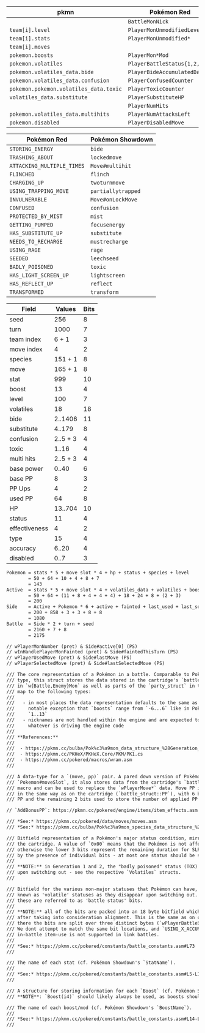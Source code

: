 | pkmn                                   | Pokémon Red                   | Pokémon Showdown                |
| -------------------------------------- | ----------------------------- | ------------------------------- |
|                                        | `BattleMonNick`               | `name`                          |
| `team[i].level`                        | `PlayerMonUnmodifiedLevel`    | `level`                         |
| `team[i].stats`                        | `PlayerMonUnmodified*`        | `storedStats`                   |
| `team[i].moves`                        |                               | `baseMoveSlots`                 |
| `pokemon.boosts`                       | `PlayerMon*Mod`               | `boosts`                        |
| `pokemon.volatiles`                    | `PlayerBattleStatus{1,2,3}`   | `volatiles`                     |
| `pokemon.volatiles_data.bide`          | `PlayerBideAccumulatedDamage` | `volatiles.bide.totalDamage`    |
| `pokemon.volatiles_data.confusion`     | `PlayerConfusedCounter`       | `volatiles.confusion.duration`  |
| `pokemon.pokemon.volatiles_data.toxic` | `PlayerToxicCounter`          | `volatiles.residualdmg.counter` |
| `volatiles_data.substitute`            | `PlayerSubstituteHP`          | `volatiles.substitute.hp`       |
|                                        | `PlayerNumHits`               |                                 |
| `pokemon.volatiles_data.multihits`     | `PlayerNumAttacksLeft`        |                                 |
| `pokemon.disabled`                     | `PlayerDisabledMove`          | `moveSlots.disabled`            |

| Pokémon Red                | Pokémon Showdown   |
| -------------------------- | ------------------ |
| `STORING_ENERGY`           | `bide`             |
| `TRASHING_ABOUT`           | `lockedmove`       |
| `ATTACKING_MULTIPLE_TIMES` | `Move#multihit`    |
| `FLINCHED`                 | `flinch`           |
| `CHARGING_UP`              | `twoturnmove`      |
| `USING_TRAPPING_MOVE`      | `partiallytrapped` |
| `INVULNERABLE`             | `Move#onLockMove`  |
| `CONFUSED`                 | `confusion`        |
| `PROTECTED_BY_MIST`        | `mist`             |
| `GETTING_PUMPED`           | `focusenergy`      |
| `HAS_SUBSTITUTE_UP`        | `substitute`       |
| `NEEDS_TO_RECHARGE`        | `mustrecharge`     |
| `USING_RAGE`               | `rage`             |
| `SEEDED`                   | `leechseed`        |
| `BADLY_POISONED`           | `toxic`            |
| `HAS_LIGHT_SCREEN_UP`      | `lightscreen`      |
| `HAS_REFLECT_UP`           | `reflect`          |
| `TRANSFORMED`              | `transform`        |

| Field         | Values   | Bits |
| ------------- | -------- | ---- |
| seed          | 256      | 8    |
| turn          | 1000     | 7    |
| team index    | 6 + 1    | 3    |
| move index    | 4        | 2    |
| species       | 151 + 1  | 8    |
| move          | 165 + 1  | 8    |
| stat          | 999      | 10   |
| boost         | 13       | 4    |
| level         | 100      | 7    |
| volatiles     | 18       | 18   |
| bide          | 2..1406  | 11   |
| substitute    | 4..179   | 8    |
| confusion     | 2..5 + 3 | 4    |
| toxic         | 1..16    | 4    |
| multi hits    | 2..5 + 3 | 4    |
| base power    | 0..40    | 6    |
| base PP       | 8        | 3    |
| PP Ups        | 4        | 2    |
| used PP       | 64       | 8    |
| HP            | 13..704  | 10   |
| status        | 11       | 4    |
| effectiveness | 4        | 2    |
| type          | 15       | 4    |
| accuracy      | 6..20    | 4    |
| disabled      | 0..7     | 3    |

```txt
Pokemon = stats * 5 + move slot * 4 + hp + status + species + level
        = 50 + 64 + 10 + 4 + 8 + 7
        = 143
Active  = stats * 5 + move slot * 4 + volatiles_data + volatiles + boosts * 6 + species (transform) + disabled (index + duration)
        = 50 + 64 + (11 + 8 + 4 + 4 + 4) + 18 + 24 + 8 + (2 + 3)
        = 200
Side    = Active + Pokemon * 6 + active + fainted + last_used + last_selected
        = 200 + 858 + 3 + 3 + 8 + 8
        = 1080
Battle  = Side * 2 + turn + seed
        = 2160 + 7 + 8
        = 2175
```

```txt
// wPlayerMonNumber (pret) & Side#active[0] (PS)
// wInHandlePlayerMonFainted (pret) & Side#faintedThisTurn (PS)
// wPlayerUsedMove (pret) & Side#lastMove (PS)
// wPlayerSelectedMove (pret) & Side#lastSelectedMove (PS)

/// The core representation of a Pokémon in a battle. Comparable to Pokémon Showdown's `Pokemon`
/// type, this struct stores the data stored in the cartridge's `battle_struct` information stored
/// in `w{Battle,Enemy}Mon` as well as parts of the `party_struct` in the `stored` field. The fields
/// map to the following types:
///
///   - in most places the data representation defaults to the same as the cartridge, with the
///     notable exception that `boosts` range from `-6...6` like in Pokémon Showdown instead of
///     `1..13`
///   - nicknames are not handled within the engine and are expected to instead be managed by
///     whatever is driving the engine code
///
/// **References:**
///
///  - https://pkmn.cc/bulba/Pok%c3%a9mon_data_structure_%28Generation_I%29
///  - https://pkmn.cc/PKHeX/PKHeX.Core/PKM/PK1.cs
///  - https://pkmn.cc/pokered/macros/wram.asm
///

/// A data-type for a `(move, pp)` pair. A pared down version of Pokémon Showdown's
/// `Pokemon#moveSlot`, it also stores data from the cartridge's `battle_struct::Move`
/// macro and can be used to replace the `wPlayerMove*` data. Move PP is stored
/// in the same way as on the cartridge (`battle_struct::PP`), with 6 bits for current
/// PP and the remaining 2 bits used to store the number of applied PP Ups.

// `AddBonusPP`: https://pkmn.cc/pokered/engine/items/item_effects.asm

/// *See:* https://pkmn.cc/pokered/data/moves/moves.asm
/// *See:* https://pkmn.cc/bulba/Pok%c3%a9mon_species_data_structure_%28Generation_I%29

/// Bitfield representation of a Pokémon's major status condition, mirroring how it is stored on
/// the cartridge. A value of `0x00` means that the Pokémon is not affected by any major status,
/// otherwise the lower 3 bits represent the remaining duration for SLP. Other status are denoted
/// by the presence of individual bits - at most one status should be set at any given time.
///
/// **NOTE:** in Generation 1 and 2, the "badly poisoned" status (TOX) is volatile and gets dropped
/// upon switching out - see the respective `Volatiles` structs.
///

/// Bitfield for the various non-major statuses that Pokémon can have, commonly
/// known as 'volatile' statuses as they disappear upon switching out. In pret/pokered
/// these are referred to as 'battle status' bits.
///
/// **NOTE:** all of the bits are packed into an 18 byte bitfield which uses up 3 bytes
/// after taking into consideration alignment. This is the same as on cartridge, though
/// there the bits are split over three distinct bytes (`wPlayerBattleStatus{1,2,3}`).
/// We dont attempt to match the same bit locations, and `USING_X_ACCURACY` is dropped as
/// in-battle item-use is not supported in link battles.
///
/// *See:* https://pkmn.cc/pokered/constants/battle_constants.asm#L73
///

/// The name of each stat (cf. Pokémon Showdown's `StatName`).
///
/// *See:* https://pkmn.cc/pokered/constants/battle_constants.asm#L5-L12
///

/// A structure for storing information for each `Boost` (cf. Pokémon Showdown's `BoostTable`).
/// **NOTE**: `Boost(i4)` should likely always be used, as boosts should always range from -6...6.

/// The name of each boost/mod (cf. Pokémon Showdown's `BoostName`).
///
/// *See:* https://pkmn.cc/pokered/constants/battle_constants.asm#L14-L23
///
```
